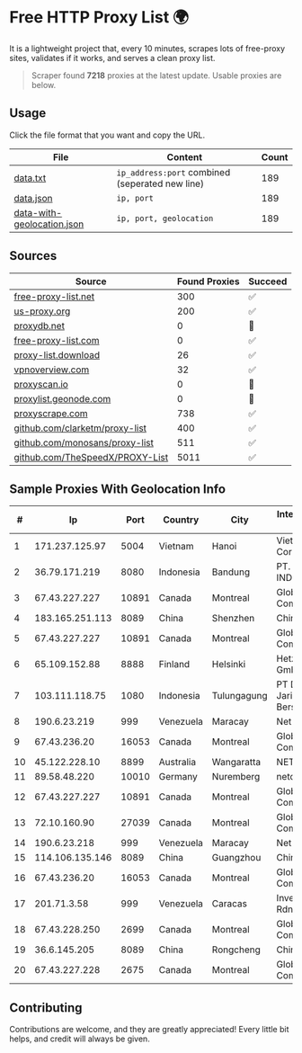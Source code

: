 
# Free HTTP Proxy List 🌍

It is a lightweight project that, every 10 minutes, scrapes lots of free-proxy sites, validates if it works, and serves a clean proxy list.


> Scraper found **7218** proxies at the latest update. Usable proxies are below.

## Usage

Click the file format that you want and copy the URL.


|File|Content|Count|
|----|-------|-----|
|[data.txt](https://raw.githubusercontent.com/themiralay/Proxy-List-World/master/data.txt)|`ip_address:port` combined (seperated new line)|189|
|[data.json](https://raw.githubusercontent.com/themiralay/Proxy-List-World/master/data.json)|`ip, port`|189|
|[data-with-geolocation.json](https://raw.githubusercontent.com/themiralay/Proxy-List-World/master/data-with-geolocation.json)|`ip, port, geolocation`|189|

## Sources

|Source|Found Proxies|Succeed|
|------|-------------|-------|
|[free-proxy-list.net](https://free-proxy-list.net)|300|✅|
|[us-proxy.org](https://www.us-proxy.org)|200|✅|
|[proxydb.net](http://proxydb.net)|0|🚫|
|[free-proxy-list.com](https://free-proxy-list.com/?page=&port=&type%5B%5D=http&type%5B%5D=https&up_time=0&search=Search)|0|✅|
|[proxy-list.download](https://www.proxy-list.download/HTTP)|26|✅|
|[vpnoverview.com](https://vpnoverview.com/privacy/anonymous-browsing/free-proxy-servers)|32|✅|
|[proxyscan.io](https://www.proxyscan.io)|0|🚫|
|[proxylist.geonode.com](https://proxylist.geonode.com/api/proxy-list?limit=300&page=1&sort_by=lastChecked&sort_type=desc&protocols=http,https)|0|🚫|
|[proxyscrape.com](https://api.proxyscrape.com/v2/?request=displayproxies&protocol=http&timeout=10000&country=all&ssl=all&anonymity=all)|738|✅|
|[github.com/clarketm/proxy-list](https://raw.githubusercontent.com/clarketm/proxy-list/master/proxy-list-raw.txt)|400|✅|
|[github.com/monosans/proxy-list](https://raw.githubusercontent.com/monosans/proxy-list/main/proxies/http.txt)|511|✅|
|[github.com/TheSpeedX/PROXY-List](https://raw.githubusercontent.com/TheSpeedX/PROXY-List/master/http.txt)|5011|✅|


## Sample Proxies With Geolocation Info

|#|Ip|Port|Country|City|Internet Service Provider|
|-|--|----|-------|----|-------------------------|
|1|171.237.125.97|5004|Vietnam|Hanoi|Viettel Corporation|
|2|36.79.171.219|8080|Indonesia|Bandung|PT. TELKOM INDONESIA|
|3|67.43.227.227|10891|Canada|Montreal|GloboTech Communications|
|4|183.165.251.113|8089|China|Shenzhen|Chinanet|
|5|67.43.227.227|10891|Canada|Montreal|GloboTech Communications|
|6|65.109.152.88|8888|Finland|Helsinki|Hetzner Online GmbH|
|7|103.111.118.75|1080|Indonesia|Tulungagung|PT Dimensi Jaringan Bersinar|
|8|190.6.23.219|999|Venezuela|Maracay|Net Uno|
|9|67.43.236.20|16053|Canada|Montreal|GloboTech Communications|
|10|45.122.228.10|8899|Australia|Wangaratta|NETPTYLTD|
|11|89.58.48.220|10010|Germany|Nuremberg|netcup GmbH|
|12|67.43.227.227|10891|Canada|Montreal|GloboTech Communications|
|13|72.10.160.90|27039|Canada|Montreal|GloboTech Communications|
|14|190.6.23.218|999|Venezuela|Maracay|Net Uno|
|15|114.106.135.146|8089|China|Guangzhou|Chinanet|
|16|67.43.236.20|16053|Canada|Montreal|GloboTech Communications|
|17|201.71.3.58|999|Venezuela|Caracas|Inversiones Rdn3 C.A|
|18|67.43.228.250|2699|Canada|Montreal|GloboTech Communications|
|19|36.6.145.205|8089|China|Rongcheng|Chinanet|
|20|67.43.227.228|2675|Canada|Montreal|GloboTech Communications|



## Contributing

Contributions are welcome, and they are greatly appreciated! Every
little bit helps, and credit will always be given.

